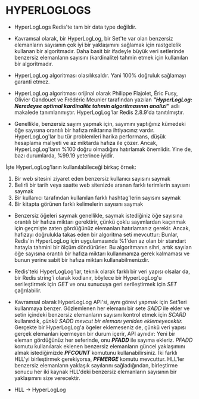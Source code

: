 # HYPERLOGLOGS

* HyperLogLogs Redis'te tam bir data type değildir.

* Kavramsal olarak, bir HyperLogLog, bir Set'te var olan benzersiz elemanların sayısının çok iyi bir yaklaşımını sağlamak 
için rastgelelik kullanan bir algoritmadır. Daha basit bir ifadeyle büyük veri setlerinde benzersiz elemanların sayısını 
(kardinalite) tahmin etmek için kullanılan bir algoritmadır.

* HyperLogLog algoritması olasılıksaldır. Yani 100% doğruluk sağlamayı garanti etmez.

* HyperLogLog algoritması orijinal olarak Philippe Flajolet, Éric Fusy, Olivier Gandouet ve Frédéric Meunier tarafından 
yazılan _**"HyperLogLog: Neredeyse optimal kardinalite tahmin algoritmasının analizi"**_ adlı makalede tanımlanmıştır. 
HyperLogLog'lar Redis 2.8.9'da tanıtılmıştır.

* Genellikle, benzersiz sayım yapmak için, sayımını yaptığınız kümedeki öğe sayısına orantılı bir hafıza miktarına 
ihtiyacınız vardır. HyperLogLog'lar bu tür problemleri harika performans, düşük hesaplama maliyeti ve az miktarda hafıza 
ile çözer. Ancak, HyperLogLog'ların %100 doğru olmadığını hatırlamak önemlidir. Yine de, bazı durumlarda, %99.19 
yeterince iyidir.


İşte HyperLogLog'ların kullanılabileceği birkaç örnek:

1. Bir web sitesini ziyaret eden benzersiz kullanıcı sayısını saymak
2. Belirli bir tarih veya saatte web sitenizde aranan farklı terimlerin sayısını saymak
3. Bir kullanıcı tarafından kullanılan farklı hashtag'lerin sayısını saymak
4. Bir kitapta görünen farklı kelimelerin sayısını saymak

* Benzersiz öğeleri saymak genellikle, saymak istediğiniz öğe sayısına orantılı bir hafıza miktarı gerektirir, çünkü çoklu 
sayımlardan kaçınmak için geçmişte zaten gördüğünüz elemanları hatırlamanız gerekir. Ancak, hafızayı doğrulukla takas 
eden bir algoritma seti mevcuttur: Bunlar, Redis'in HyperLogLog için uygulamasında %1'den az olan bir standart hatayla 
tahmini bir ölçüm döndürürler. Bu algoritmanın sihri, artık sayılan öğe sayısına orantılı bir hafıza miktarı 
kullanmanıza gerek kalmaması ve bunun yerine sabit bir hafıza miktarı kullanabilmenizdir.

* Redis'teki HyperLogLog'lar, teknik olarak farklı bir veri yapısı olsalar da, bir Redis string'i olarak kodlanır, 
böylece bir HyperLogLog'u serileştirmek için _GET_ ve onu sunucuya geri serileştirmek için _SET_ çağrılabilir.

* Kavramsal olarak HyperLogLog API'si, aynı görevi yapmak için Set'leri kullanmaya benzer. Gözlemlenen her elemanı bir 
sete _SADD_ ile ekler ve setin içindeki benzersiz elemanların sayısını kontrol etmek için _SCARD_ kullanırdık, 
_çünkü SADD mevcut bir elemanı yeniden eklemeyecektir._ Gerçekte bir HyperLogLog'a ögeler eklemeseniz de, çünkü veri 
yapısı gerçek elemanları içermeyen bir durum içerir, API aynıdır: Yeni bir eleman gördüğünüz her seferinde, onu _**PFADD**_ 
ile sayıma ekleriz. _PFADD_ komutu kullanılarak eklenen benzersiz elemanların güncel yaklaşımını almak istediğimizde 
_**PFCOUNT**_ komutunu kullanabilirsiniz. İki farklı HLL'yi birleştirmek gerekiyorsa, **_PFMERGE_** komutu mevcuttur. 
HLL'ler benzersiz elemanların yaklaşık sayılarını sağladığından, birleştirme sonucu her iki kaynak HLL'deki benzersiz 
elemanların sayısının bir yaklaşımını size verecektir.

* HLL -> HyperLogLog